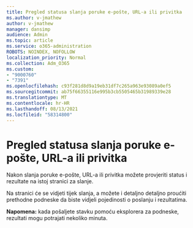 ```yaml
---
title: Pregled statusa slanja poruke e-pošte, URL-a ili privitka
ms.author: v-jmathew
author: v-jmathew
manager: dansimp
audience: Admin
ms.topic: article
ms.service: o365-administration
ROBOTS: NOINDEX, NOFOLLOW
localization_priority: Normal
ms.collection: Adm_O365
ms.custom:
- "9000760"
- "7391"
ms.openlocfilehash: c93f281d8d9a19eb31df7c265a963e93089a0ef5
ms.sourcegitcommit: ab75f66355116e995b3cb5505465b31989339e28
ms.translationtype: MT
ms.contentlocale: hr-HR
ms.lasthandoff: 08/13/2021
ms.locfileid: "58314800"
---
```

# <a name="review-the-status-of-an-email-url-or-attachment-submission"></a>Pregled statusa slanja poruke e-pošte, URL-a ili privitka

Nakon slanja poruke e-pošte, URL-a ili privitka možete provjeriti status i rezultate na istoj stranici za slanje.

Na stranici će se vidjeti tijek slanja, a možete i detaljno detaljno proućiti prethodne podneske da biste vidjeli pojedinosti o poslanju i rezultatima.

**Napomena:** kada pošaljete stavku pomoću eksplorera za podneske, rezultati mogu potrajati nekoliko minuta.
